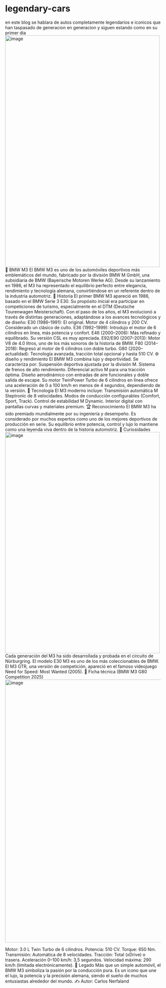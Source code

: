 # legendary-cars
en este blog se hablara de autos completamente legendarios e iconicos que han taspasado de generacion en generacion y siguen estando como en su primer dia
<img width="500" height="750" alt="image" src="https://github.com/user-attachments/assets/073cb87e-3be6-4d1d-b137-737568656188" />
🏁 BMW M3
El BMW M3 es uno de los automóviles deportivos más emblemáticos del mundo, fabricado por la división BMW M GmbH, una subsidiaria de BMW (Bayerische Motoren Werke AG). Desde su lanzamiento en 1986, el M3 ha representado el equilibrio perfecto entre elegancia, rendimiento y tecnología alemana, convirtiéndose en un referente dentro de la industria automotriz.
📜 Historia
El primer BMW M3 apareció en 1986, basado en el BMW Serie 3 E30. Su propósito inicial era participar en competiciones de turismo, especialmente en el DTM (Deutsche Tourenwagen Meisterschaft). Con el paso de los años, el M3 evolucionó a través de distintas generaciones, adaptándose a los avances tecnológicos y de diseño:
E30 (1986–1991): El original. Motor de 4 cilindros y 200 CV. Considerado un clásico de culto.
E36 (1992–1999): Introdujo el motor de 6 cilindros en línea, más potencia y confort.
E46 (2000–2006): Más refinado y equilibrado. Su versión CSL es muy apreciada.
E92/E90 (2007–2013): Motor V8 de 4.0 litros, uno de los más sonoros de la historia de BMW.
F80 (2014–2018): Regresó al motor de 6 cilindros con doble turbo.
G80 (2020–actualidad): Tecnología avanzada, tracción total opcional y hasta 510 CV.
⚙️ diseño y rendimiento
El BMW M3 combina lujo y deportividad. Se caracteriza por:
Suspensión deportiva ajustada por la división M.
Sistema de frenos de alto rendimiento.
Diferencial activo M para una tracción óptima.
Diseño aerodinámico con entradas de aire funcionales y doble salida de escape.
Su motor TwinPower Turbo de 6 cilindros en línea ofrece una aceleración de 0 a 100 km/h en menos de 4 segundos, dependiendo de la versión.
🧠 Tecnología
El M3 moderno incluye:
Transmisión automática M Steptronic de 8 velocidades.
Modos de conducción configurables (Comfort, Sport, Track).
Control de estabilidad M Dynamic.
Interior digital con pantallas curvas y materiales premium.
🏆 Reconocimiento
El BMW M3 ha sido premiado mundialmente por su ingeniería y desempeño. Es considerado por muchos expertos como uno de los mejores deportivos de producción en serie. Su equilibrio entre potencia, control y lujo lo mantiene como una leyenda viva dentro de la historia automotriz.
🔧 Curiosidades
<img width="500" height="716" alt="image" src="https://github.com/user-attachments/assets/b3414e16-7a81-4009-aca0-3452a1de373a" />
Cada generación del M3 ha sido desarrollada y probada en el circuito de Nürburgring.
El modelo E30 M3 es uno de los más coleccionables de BMW.
El M3 GTR, una versión de competición, apareció en el famoso videojuego Need for Speed: Most Wanted (2005).
🧾 Ficha técnica (BMW M3 G80 Competition 2025)
<img width="1347" height="851" alt="image" src="https://github.com/user-attachments/assets/db61034c-f64a-4750-9f95-ba31056f02fc" />

Motor: 3.0 L Twin Turbo de 6 cilindros.
Potencia: 510 CV.
Torque: 650 Nm.
Transmisión: Automática de 8 velocidades.
Tracción: Total (xDrive) o trasera.
Aceleración 0–100 km/h: 3,5 segundos.
Velocidad máxima: 290 km/h (limitada electrónicamente).
🏁 Legado
Más que un simple automóvil, el BMW M3 simboliza la pasión por la conducción pura. Es un icono que une el lujo, la potencia y la precisión alemana, siendo el sueño de muchos entusiastas alrededor del mundo.
✍️ Autor: Carlos Nerfaland
